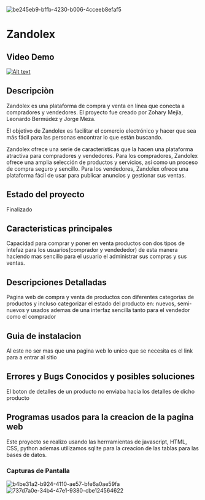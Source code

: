 ![be245eb9-bffb-4230-b006-4cceeb8efaf5](https://github.com/Cris272500/E-Commarce-CS50/assets/138504525/947973a7-d204-439b-b810-a234aa285f95)
# Zandolex   


## Video Demo
[![Alt text](https://img.youtube.com/vi/iCIs4IisnC4/0.jpg)](https://www.youtube.com/watch?v=iCIs4IisnC4)
## Descripciòn
Zandolex es una plataforma de compra y venta en línea que conecta a compradores y vendedores. El proyecto fue creado por Zohary Mejía, Leonardo Bermúdez y Jorge Meza.

El objetivo de Zandolex es facilitar el comercio electrónico y hacer que sea más fácil para las personas encontrar lo que están buscando.

Zandolex ofrece una serie de características que la hacen una plataforma atractiva para compradores y vendedores. Para los compradores, Zandolex ofrece una amplia selección de productos y servicios, así como un proceso de compra seguro y sencillo. Para los vendedores, Zandolex ofrece una plataforma fácil de usar para publicar anuncios y gestionar sus ventas.

## Estado del proyecto
 Finalizado

## Caracteristicas principales
Capacidad para comprar y poner en venta productos con dos tipos de intefaz para los usuarios(comprador y vendededor) de esta manera haciendo mas sencillo para el usuario el administrar sus compras y sus ventas.

## Descripciones Detalladas
Pagina web de compra y venta de productos con diferentes categorias de productos y incluso categorizar el estado del producto en: nuevos, semi-nuevos y usados ademas de una interfaz sencilla tanto para el vendedor como el comprador 

## Guia de instalacion
Al este no ser mas que una pagina web lo unico que se necesita es el link para a entrar al sitio

## Errores y Bugs Conocidos y posibles soluciones
El boton de detalles de un producto no enviaba hacia los detalles de dicho producto 

## Programas usados para la creacion de la pagina web
Este proyecto se realizo usando las herrramientas de javascript, HTML, CSS, python ademas utilizamos sqlite para la creacion de las tablas para las bases de datos.

### Capturas de Pantalla

![b4be31a2-b924-4110-ae57-bfe6a0ae59fa](https://github.com/Cris272500/E-Commarce-CS50/assets/138504525/5b5cb6a7-b0bc-4baf-8e3f-01e7775f266a)
![737d7a0e-34b4-47e1-9380-cbe124564622](https://github.com/Cris272500/E-Commarce-CS50/assets/138504525/54a8a413-7369-4134-89b4-45118172e665)
